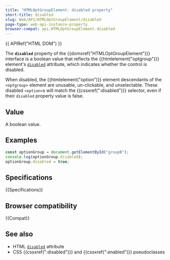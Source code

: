 ```yaml
---
title: "HTMLOptGroupElement: disabled property"
short-title: disabled
slug: Web/API/HTMLOptGroupElement/disabled
page-type: web-api-instance-property
browser-compat: api.HTMLOptGroupElement.disabled
---
```


{{ APIRef("HTML DOM") }}

The **`disabled`** property of the {{domxref("HTMLOptGroupElement")}} interface is a boolean value that reflects the {{htmlelement("optgroup")}} element's [`disabled`](/en-US/docs/Web/HTML/Reference/Element/optgroup#disabled) attribute, which indicates whether the control is disabled.

When disabled, the {{htmlelement("option")}} element descendants of the `<optgroup>` element are unusable, un-clickable, and unselectable. These disabled `<option>`s will match the {{cssxref(":disabled")}} selector, even if their `disabled` property value is false.

## Value

A boolean value.

## Examples

```js
const optionGroup = document.getElementById("groupB");
console.log(optionGroup.disabled);
optionGroup.disabled = true;
```

## Specifications

{{Specifications}}

## Browser compatibility

{{Compat}}

## See also

- HTML [`disabled`](/en-US/docs/Web/HTML/Reference/Attributes/disabled) attribute
- CSS {{cssxref(":disabled")}} and {{cssxref(":enabled")}} pseudoclasses
